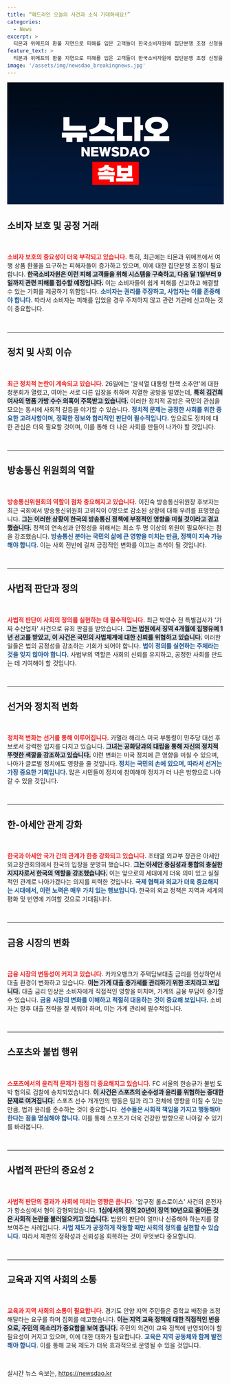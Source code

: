 ```yaml
---
title: “헤드라인 오늘의 사건과 소식 기대하세요!”
categories:
  - News
excerpt: >
  티몬과 위메프의 환불 지연으로 피해를 입은 고객들이 한국소비자원에 집단분쟁 조정 신청을 받고 있다. 여행, 숙박, 항공권 등 다양한 피해 사례가 접수될 예정으로, 소비자들의 관심이 집중되고 있다.
feature_text: >
  티몬과 위메프의 환불 지연으로 피해를 입은 고객들이 한국소비자원에 집단분쟁 조정 신청을 받고 있다. 여행, 숙박, 항공권 등 다양한 피해 사례가 접수될 예정으로, 소비자들의 관심이 집중되고 있다.
image: '/assets/img/newsdao_breakingnews.jpg'
---
```


<p><img src="/assets/img/newsdao_breakingnews.jpg" alt="implanttips 속보" /></p>

<h2 data-ke-size="size26">소비자 보호 및 공정 거래</h2>

<p data-ke-size="size16">&nbsp;</p> 

<p><b><span style="color: #ee2323;">소비자 보호의 중요성이 더욱 부각되고 있습니다.</span></b> 특히, 최근에는 티몬과 위메프에서 여행 상품 환불을 요구하는 피해자들이 증가하고 있으며, 이에 대한 집단분쟁 조정이 필요합니다. <b><span style="background-color: #21538527;">한국소비자원은 이런 피해 고객들을 위해 시스템을 구축하고, 다음 달 1일부터 9일까지 관련 피해를 접수할 예정입니다.</span></b> 이는 소비자들이 쉽게 피해를 신고하고 해결할 수 있는 기회를 제공하기 위함입니다. <b><span style="color: #1a5490;">소비자는 권리를 주장하고, 사업자는 이를 존중해야 합니다.</span></b> 따라서 소비자는 피해를 입었을 경우 주저하지 않고 관련 기관에 신고하는 것이 중요합니다.</p>

<p data-ke-size="size16">&nbsp;</p> 

<hr>

<h2 data-ke-size="size26">정치 및 사회 이슈</h2>

<p data-ke-size="size16">&nbsp;</p> 

<p><b><span style="color: #ee2323;">최근 정치적 논란이 계속되고 있습니다.</span></b> 26일에는 '윤석열 대통령 탄핵 소추안'에 대한 청문회가 열렸고, 여야는 서로 다른 입장을 취하며 치열한 공방을 벌였는데, <b><span style="background-color: #21538527;">특히 김건희 여사의 명품 가방 수수 의혹이 주목받고 있습니다.</span></b> 이러한 정치적 공방은 국민의 관심을 모으는 동시에 사회적 갈등을 야기할 수 있습니다. <b><span style="color: #1a5490;">정치적 문제는 공정한 사회를 위한 중요한 고려사항이며, 정확한 정보와 합리적인 판단이 필수적입니다.</span></b> 앞으로도 정치에 대한 관심은 더욱 필요할 것이며, 이를 통해 더 나은 사회를 만들어 나가야 할 것입니다.</p>

<p data-ke-size="size16">&nbsp;</p>

<hr>

<h2 data-ke-size="size26">방송통신 위원회의 역할</h2>

<p data-ke-size="size16">&nbsp;</p> 

<p><b><span style="color: #ee2323;">방송통신위원회의 역할이 점차 중요해지고 있습니다.</span></b> 이진숙 방송통신위원장 후보자는 최근 국회에서 방송통신위원회 고위직이 0명으로 감소된 상황에 대해 우려를 표명했습니다. <b><span style="background-color: #21538527;">그는 이러한 상황이 한국의 방송통신 정책에 부정적인 영향을 미칠 것이라고 경고했습니다.</span></b> 정책의 연속성과 안정성을 위해서는 최소 두 명 이상의 위원이 필요하다는 점을 강조했습니다. <b><span style="color: #1a5490;">방송통신 분야는 국민의 삶에 큰 영향을 미치는 만큼, 정책이 지속 가능해야 합니다.</span></b> 이는 사회 전반에 걸쳐 긍정적인 변화를 이끄는 초석이 될 것입니다.</p>

<p data-ke-size="size16">&nbsp;</p>

<hr>

<h2 data-ke-size="size26">사법적 판단과 정의</h2>

<p data-ke-size="size16">&nbsp;</p> 

<p><b><span style="color: #ee2323;">사법적 판단이 사회의 정의를 실현하는 데 필수적입니다.</span></b> 최근 박영수 전 특별검사가 '가짜 수산업자' 사건으로 유죄 판결을 받았습니다. <b><span style="background-color: #21538527;">그는 법원에서 징역 4개월에 집행유예 1년 선고를 받았고, 이 사건은 국민의 사법체계에 대한 신뢰를 위협하고 있습니다.</span></b> 이러한 일들은 법의 공정성을 강조하는 기회가 되어야 합니다. <b><span style="color: #1a5490;">법이 정의를 실현하는 주체라는 것을 잊지 않아야 합니다.</span></b> 사법부의 역할은 사회의 신뢰를 유지하고, 공정한 사회를 만드는 데 기여해야 할 것입니다.</p>

<p data-ke-size="size16">&nbsp;</p>

<hr>

<h2 data-ke-size="size26">선거와 정치적 변화</h2>

<p data-ke-size="size16">&nbsp;</p> 

<p><b><span style="color: #ee2323;">정치적 변화는 선거를 통해 이루어집니다.</span></b> 카멀라 해리스 미국 부통령이 민주당 대선 후보로서 강력한 입지를 다지고 있습니다. <b><span style="background-color: #21538527;">그녀는 공화당과의 대립을 통해 자신의 정치적 뚜렷한 색깔을 강조하고 있습니다.</span></b> 이런 변화는 미국 정치에 큰 영향을 미칠 수 있으며, 나아가 글로벌 정치에도 영향을 줄 것입니다. <b><span style="color: #1a5490;">정치는 국민의 손에 있으며, 따라서 선거는 가장 중요한 기회입니다.</span></b> 많은 시민들이 정치에 참여해야 정치가 더 나은 방향으로 나아갈 수 있을 것입니다.</p>

<p data-ke-size="size16">&nbsp;</p>

<hr>

<h2 data-ke-size="size26">한-아세안 관계 강화</h2>

<p data-ke-size="size16">&nbsp;</p> 

<p><b><span style="color: #ee2323;">한국과 아세안 국가 간의 관계가 한층 강화되고 있습니다.</span></b> 조태열 외교부 장관은 아세안 외교장관회의에서 한국의 입장을 분명히 했습니다. <b><span style="background-color: #21538527;">그는 아세안 중심성과 통합의 충실한 지지자로서 한국의 역할을 강조했습니다.</span></b> 이는 앞으로의 세대에게 더욱 의미 있고 실질적인 관계로 나아가겠다는 의지를 피력한 것입니다. <b><span style="color: #1a5490;">국제 협력과 외교가 더욱 중요해지는 시대에서, 이런 노력은 매우 가치 있는 행보입니다.</span></b> 한국의 외교 정책은 지역과 세계의 평화 및 번영에 기여할 것으로 기대됩니다.</p>

<p data-ke-size="size16">&nbsp;</p>

<hr>

<h2 data-ke-size="size26">금융 시장의 변화</h2>

<p data-ke-size="size16">&nbsp;</p> 

<p><b><span style="color: #ee2323;">금융 시장의 변동성이 커지고 있습니다.</span></b> 카카오뱅크가 주택담보대출 금리를 인상하면서 대출 환경이 변화하고 있습니다. <b><span style="background-color: #21538527;">이는 가계 대출 증가세를 관리하기 위한 조치라고 보입니다.</span></b> 대출 금리 인상은 소비자에게 직접적인 영향을 미치며, 가계의 금융 부담이 증가할 수 있습니다. <b><span style="color: #1a5490;">금융 시장의 변화를 이해하고 적절히 대응하는 것이 중요해 보입니다.</span></b> 소비자는 향후 대출 전략을 잘 세워야 하며, 이는 가계 관리에 필수적입니다.</p>

<p data-ke-size="size16">&nbsp;</p>

<hr>

<h2 data-ke-size="size26">스포츠와 불법 행위</h2>

<p data-ke-size="size16">&nbsp;</p> 

<p><b><span style="color: #ee2323;">스포츠에서의 윤리적 문제가 점점 더 중요해지고 있습니다.</span></b> FC 서울의 한승규가 불법 도박 혐의로 검찰에 송치되었습니다. <b><span style="background-color: #21538527;">이 사건은 스포츠의 순수성과 윤리를 위협하는 중대한 문제로 여겨집니다.</span></b> 스포츠 선수 개개인의 행동은 팀과 리그 전체에 영향을 미칠 수 있는 만큼, 법과 윤리를 준수하는 것이 중요합니다. <b><span style="color: #1a5490;">선수들은 사회적 책임을 가지고 행동해야 한다는 점을 명심해야 합니다.</span></b> 이를 통해 스포츠가 더욱 건강한 방향으로 나아갈 수 있기를 바라봅니다.</p>

<p data-ke-size="size16">&nbsp;</p>

<hr>

<h2 data-ke-size="size26">사법적 판단의 중요성 2</h2>

<p data-ke-size="size16">&nbsp;</p> 

<p><b><span style="color: #ee2323;">사법적 판단의 결과가 사회에 미치는 영향은 큽니다.</span></b> '압구정 롤스로이스' 사건의 운전자가 항소심에서 형이 감형되었습니다. <b><span style="background-color: #21538527;">1심에서의 징역 20년이 징역 10년으로 줄어든 것은 사회적 논란을 불러일으키고 있습니다.</span></b> 법원의 판단이 얼마나 신중해야 하는지를 잘 보여주는 사례입니다. <b><span style="color: #1a5490;">사법 제도가 공정하게 작동할 때만 사회의 정의를 실현할 수 있습니다.</span></b> 따라서 재판의 정확성과 신뢰성을 회복하는 것이 무엇보다 중요합니다.</p>

<p data-ke-size="size16">&nbsp;</p>

<hr>

<h2 data-ke-size="size26">교육과 지역 사회의 소통</h2>

<p data-ke-size="size16">&nbsp;</p> 

<p><b><span style="color: #ee2323;">교육과 지역 사회의 소통이 필요합니다.</span></b> 경기도 안양 지역 주민들은 중학교 배정을 조정해달라는 요구를 하며 집회를 예고했습니다. <b><span style="background-color: #21538527;">이는 지역 교육 정책에 대한 직접적인 반응으로, 주민의 목소리가 중요함을 보여 줍니다.</span></b> 주민의 의견이 교육 정책에 반영되어야 할 필요성이 커지고 있으며, 이에 대한 대화가 필요합니다. <b><span style="color: #1a5490;">교육은 지역 공동체와 함께 발전해야 합니다.</span></b> 이를 통해 교육 제도가 더욱 효과적으로 운영될 수 있을 것입니다.</p>

<p data-ke-size="size16">&nbsp;</p>
실시간 뉴스 속보는, <a href="https://newsdao.kr" rel="dofollow">https://newsdao.kr</a>


